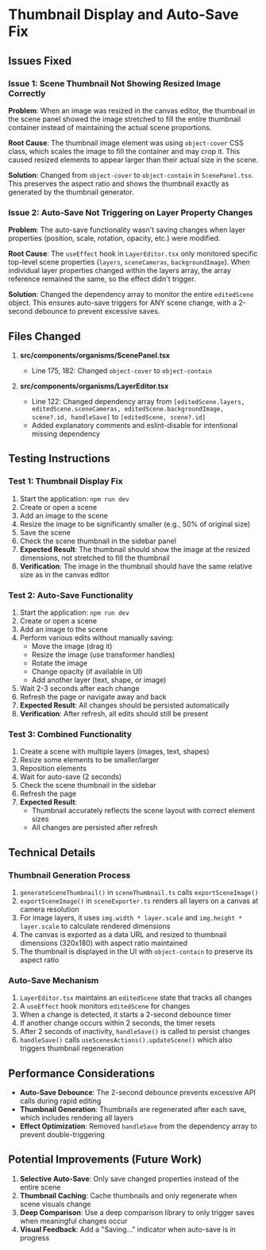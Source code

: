 # Thumbnail Display and Auto-Save Fix

## Issues Fixed

### Issue 1: Scene Thumbnail Not Showing Resized Image Correctly
**Problem**: When an image was resized in the canvas editor, the thumbnail in the scene panel showed the image stretched to fill the entire thumbnail container instead of maintaining the actual scene proportions.

**Root Cause**: The thumbnail image element was using `object-cover` CSS class, which scales the image to fill the container and may crop it. This caused resized elements to appear larger than their actual size in the scene.

**Solution**: Changed from `object-cover` to `object-contain` in `ScenePanel.tsx`. This preserves the aspect ratio and shows the thumbnail exactly as generated by the thumbnail generator.

### Issue 2: Auto-Save Not Triggering on Layer Property Changes
**Problem**: The auto-save functionality wasn't saving changes when layer properties (position, scale, rotation, opacity, etc.) were modified.

**Root Cause**: The `useEffect` hook in `LayerEditor.tsx` only monitored specific top-level scene properties (`layers`, `sceneCameras`, `backgroundImage`). When individual layer properties changed within the layers array, the array reference remained the same, so the effect didn't trigger.

**Solution**: Changed the dependency array to monitor the entire `editedScene` object. This ensures auto-save triggers for ANY scene change, with a 2-second debounce to prevent excessive saves.

## Files Changed

1. **src/components/organisms/ScenePanel.tsx**
   - Line 175, 182: Changed `object-cover` to `object-contain`

2. **src/components/organisms/LayerEditor.tsx**
   - Line 122: Changed dependency array from `[editedScene.layers, editedScene.sceneCameras, editedScene.backgroundImage, scene?.id, handleSave]` to `[editedScene, scene?.id]`
   - Added explanatory comments and eslint-disable for intentional missing dependency

## Testing Instructions

### Test 1: Thumbnail Display Fix

1. Start the application: `npm run dev`
2. Create or open a scene
3. Add an image to the scene
4. Resize the image to be significantly smaller (e.g., 50% of original size)
5. Save the scene
6. Check the scene thumbnail in the sidebar panel
7. **Expected Result**: The thumbnail should show the image at the resized dimensions, not stretched to fill the thumbnail
8. **Verification**: The image in the thumbnail should have the same relative size as in the canvas editor

### Test 2: Auto-Save Functionality

1. Start the application: `npm run dev`
2. Create or open a scene
3. Add an image to the scene
4. Perform various edits without manually saving:
   - Move the image (drag it)
   - Resize the image (use transformer handles)
   - Rotate the image
   - Change opacity (if available in UI)
   - Add another layer (text, shape, or image)
5. Wait 2-3 seconds after each change
6. Refresh the page or navigate away and back
7. **Expected Result**: All changes should be persisted automatically
8. **Verification**: After refresh, all edits should still be present

### Test 3: Combined Functionality

1. Create a scene with multiple layers (images, text, shapes)
2. Resize some elements to be smaller/larger
3. Reposition elements
4. Wait for auto-save (2 seconds)
5. Check the scene thumbnail in the sidebar
6. Refresh the page
7. **Expected Result**: 
   - Thumbnail accurately reflects the scene layout with correct element sizes
   - All changes are persisted after refresh

## Technical Details

### Thumbnail Generation Process

1. `generateSceneThumbnail()` in `sceneThumbnail.ts` calls `exportSceneImage()`
2. `exportSceneImage()` in `sceneExporter.ts` renders all layers on a canvas at camera resolution
3. For image layers, it uses `img.width * layer.scale` and `img.height * layer.scale` to calculate rendered dimensions
4. The canvas is exported as a data URL and resized to thumbnail dimensions (320x180) with aspect ratio maintained
5. The thumbnail is displayed in the UI with `object-contain` to preserve its aspect ratio

### Auto-Save Mechanism

1. `LayerEditor.tsx` maintains an `editedScene` state that tracks all changes
2. A `useEffect` hook monitors `editedScene` for changes
3. When a change is detected, it starts a 2-second debounce timer
4. If another change occurs within 2 seconds, the timer resets
5. After 2 seconds of inactivity, `handleSave()` is called to persist changes
6. `handleSave()` calls `useScenesActions().updateScene()` which also triggers thumbnail regeneration

## Performance Considerations

- **Auto-Save Debounce**: The 2-second debounce prevents excessive API calls during rapid editing
- **Thumbnail Generation**: Thumbnails are regenerated after each save, which includes rendering all layers
- **Effect Optimization**: Removed `handleSave` from the dependency array to prevent double-triggering

## Potential Improvements (Future Work)

1. **Selective Auto-Save**: Only save changed properties instead of the entire scene
2. **Thumbnail Caching**: Cache thumbnails and only regenerate when scene visuals change
3. **Deep Comparison**: Use a deep comparison library to only trigger saves when meaningful changes occur
4. **Visual Feedback**: Add a "Saving..." indicator when auto-save is in progress
